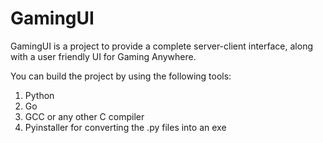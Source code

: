 # GamingUI
GamingUI is a project to provide a complete server-client interface, along with a user friendly UI for Gaming Anywhere.

You can build the project by using the following tools:
  1. Python
  2. Go
  3. GCC or any other C compiler
  4. Pyinstaller for converting the .py files into an exe
